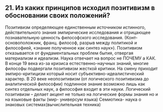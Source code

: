 ﻿## 21. Из каких принципов исходил позитивизм в обосновании своих положений? 

Позитивизм определяющее единственным источником истинного, действительного знания эмпирические исследования и отрицающее познавательную ценность философского исследования. (Конт-основоположник, франц. философ, разрыв между политикой и философией, «знание полученное как синтез наук»). Позитивизм отказывается от фундаментальных проблем бытия, отвергая материализм и идеализм. Наука отвечает на вопрос не ПОЧЕМУ а КАК. В конце 19 века из-за кризиса естественно-научных знаний, многие философы подвергали позитивизм жесткой критики. На смену приходит эмпиро-критицизм который носит субъективно-идеалистический характер. В 20 веке неопозитивизм (от логического позитивизма до аналитической философии) подлинное знание возможно лишь как синтез отдельных наук, а философия входит в эти науки. Логический позитивизм – делает акцент не только на логические формы знания но и на языковые факты (мир- универсум языка) Семиотика- наука о знаковых системах(вычислительная техника)
